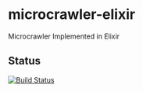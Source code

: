 # microcrawler-elixir
Microcrawler Implemented in Elixir

## Status

[![Build Status](https://travis-ci.org/ApolloCrawler/microcrawler-elixir.svg?branch=master)](https://travis-ci.org/ApolloCrawler/microcrawler-elixir)